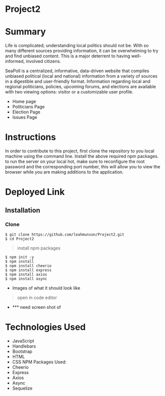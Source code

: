 # Project2

<!-- In order to meet the Employer Competitive standards and be ready to show your application to employers, the README.md file should meet the following criteria:


Clearly state the problem the app is trying to solve (i.e. what is it doing and why)

Give a high-level overview of how the app is organized
Give start-to-finish instructions on how to run the app
Include screenshots, gifs or videos of the app functioning
Contain a link to a deployed version of the app
Clearly list the technologies used in the app
State your role in the app development -->

# Summary
Life is complicated; understanding local politics should not be. With so many different sources providing information, it can be overwhelming to try and find unbiased content. This is a major deterrent to having well-informed, involved citizens. 

SeaPoll is a centralized, informative, data-driven website that compiles unbiased political (local and national) information from a variety of sources in a digestible and user-friendly format. Information regarding local and regional politicians, policies, upcoming forums, and elections are available with two viewing options: visitor or a customizable user profile.

- Home page
- Politicians Page
- Election Page
- Issues Page



# Instructions
In order to contribute to this project, first clone the repository to you local machine using the command line. Install the above required npm packages. to run the server on your local hot, make sure to reconfigure the root password and the corresponding port number, this will allow you to view the browser while you are making additions to the application. 

# Deployed Link

## Installation

### Clone
```shell
$ git clone https://github.com/leahmunson/Project2.git
$ cd Project2

```

> install npm packages

```shell
$ npm init -y
$ npm install 
$ npm install cheerio
$ npm install express
$ npm install axios
$ npm install async
```
- Images of what it should look like
> open in code editor 
- *** need screen shot of 

<!-- make this into the fancy little button links -->
# Technologies Used
- JavaScript
- Handlebars
- Bootstrap
- HTML
- CSS
NPM Packages Used: 
- Cheerio
- Express
- Axios
- Async
- Sequelize